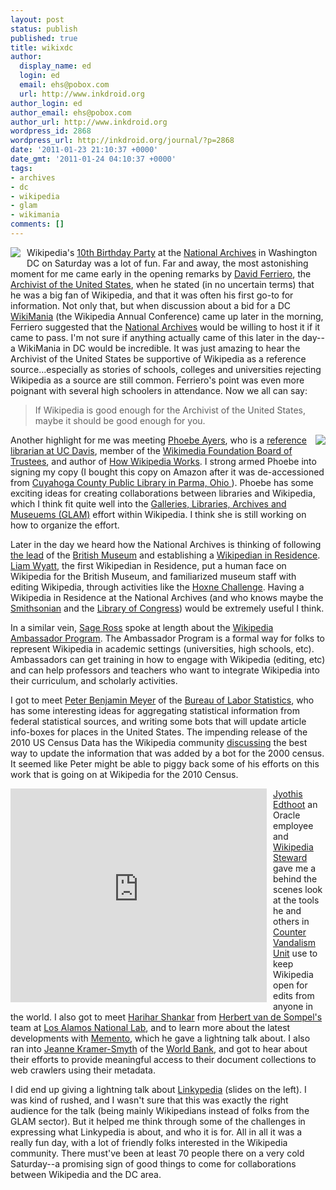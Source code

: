 ```yaml
---
layout: post
status: publish
published: true
title: wikixdc
author:
  display_name: ed
  login: ed
  email: ehs@pobox.com
  url: http://www.inkdroid.org
author_login: ed
author_email: ehs@pobox.com
author_url: http://www.inkdroid.org
wordpress_id: 2868
wordpress_url: http://inkdroid.org/journal/?p=2868
date: '2011-01-23 21:10:37 +0000'
date_gmt: '2011-01-24 04:10:37 +0000'
tags:
- archives
- dc
- wikipedia
- glam
- wikimania
comments: []
---
```

<p><a href="http://www.flickr.com/photos/inkdroid/5379054114/"><img src="http://inkdroid.org/images/wikipedia-cupcake.jpg" style="float: left; margin-right: 10px; margin-bottom: 10px;"/></a></p>
<p>Wikipedia's <a href="http://ten.wikipedia.org/wiki/Washington,_D.C">10th Birthday Party</a> at the <a href="http://archives.gov">National Archives</a> in Washington DC on Saturday was a lot of fun. Far and away, the most astonishing moment for me came early in the opening remarks by <a href="http://www.archives.gov/about/archivist/archivist-biography-ferriero.html">David Ferriero</a>, the <a href="http://en.wikipedia.org/wiki/Archivist_of_the_United_States">Archivist of the United States</a>, when he stated (in no uncertain terms) that he was a big fan of Wikipedia, and that it was often his first go-to for information. Not only that, but when discussion about a bid for a DC <a href="http://wikimediafoundation.org/wiki/Wikimania">WikiMania</a> (the Wikipedia Annual Conference) came up later in the morning, Ferriero suggested that the <a href="http://archives.gov">National Archives</a> would be willing to host it if it came to pass. I'm not sure if anything actually came of this later in the day--a WikiMania in DC would be incredible. It was just amazing to hear the Archivist of the United States be supportive of Wikipedia as a reference source...especially as stories of schools, colleges and universities rejecting Wikipedia as a source are still common. Ferriero's point was even more poignant with several high schoolers in attendance. Now we all can say: </p>
<blockquote><p>
If Wikipedia is good enough for the Archivist of the United States, maybe it should be good enough for you.
</p></blockquote>
<p><a href="http://www.flickr.com/photos/inkdroid/5383171812/in/photostream/"><img src="http://farm6.static.flickr.com/5124/5383171812_e49c06526e.jpg" style="float: right; margin-left: 10px; margin-bottom: 10px;"/></a></p>
<p>Another highlight for me was meeting <a href="http://phoebeayers.info/">Phoebe Ayers</a>, who is a <a href="http://people.lib.ucdavis.edu/~psayers/">reference librarian at UC Davis</a>, member of the <a href="http://wikimediafoundation.org/wiki/Board_of_Trustees">Wikimedia Foundation Board of Trustees</a>, and author of <a href="http://oreilly.com/catalog/9781593271763">How Wikipedia Works</a>. I strong armed Phoebe into signing my copy (I bought this copy on Amazon after it was de-accessioned from <a href="http://www.cuyahoga.lib.oh.us/">Cuyahoga County Public Library in Parma, Ohio </a>). Phoebe has some exciting ideas for creating collaborations between libraries and Wikipedia, which I think fit quite well into the <a href="http://en.m.wikipedia.org/wiki/Wikipedia:GLAM/">Galleries, Libraries, Archives and Museuems (GLAM)</a> effort within Wikipedia. I think she is still working on how to organize the effort.</p>
<p>Later in the day we heard how the National Archives is thinking of following <a href="http://www.nytimes.com/2010/06/05/arts/design/05wiki.html">the lead</a> of the <a href="http://www.britishmuseum.org/">British Museum</a> and establishing a <a href="http://twitter.com/#!/Sarah_Stierch/statuses/28846067348938754">Wikipedian in Residence</a>. <a href="http://www.wittylama.com/">Liam Wyatt</a>, the first Wikipedian in Residence, put a human face on Wikipedia for the British Museum, and familiarized museum staff with editing Wikipedia, through activities like the <a href="http://en.wikipedia.org/wiki/Wikipedia:GLAM/BM/Hoxne_challenge">Hoxne Challenge</a>. Having a Wikipedia in Residence at the National Archives (and who knows maybe the <a href="http://si.edu">Smithsonian</a> and the <a href="http://loc.gov">Library of Congress</a>) would be extremely useful I think.</p>
<p>In a similar vein, <a href="http://ragesoss.com/blog/">Sage Ross</a> spoke at length about the <a href="http://outreach.wikimedia.org/wiki/Wikipedia_Ambassador_Program">Wikipedia Ambassador Program</a>. The Ambassador Program is a formal way for folks to represent Wikipedia in academic settings (universities, high schools, etc). Ambassadors can get training in how to engage with Wikipedia (editing, etc) and can help professors and teachers who want to integrate Wikipedia into their curriculum, and scholarly activities.</p>
<p>I got to meet <a href="http://www.bls.gov/dpr/meyer.htm">Peter Benjamin Meyer</a> of the <a href="http://www.bls.gov">Bureau of Labor Statistics</a>, who has some interesting ideas for aggregating statistical information from federal statistical sources, and writing some bots that will update article info-boxes for places in the United States. The impending release of the 2010 US Census Data has the Wikipedia community <a href="http://en.wikipedia.org/wiki/Wikipedia_talk:2010_US_Census">discussing</a> the best way to update the information that was added by a bot for the 2000 census. It seemed like Peter might be able to piggy back some of his efforts on this work that is going on at Wikipedia for the 2010 Census.</p>
<p><iframe src="https://docs.google.com/present/embed?id=dv89m3d_497c98tp7g5" frameborder="0" width="410" height="342" style="float: left; margin-right: 10px;"></iframe></p>
<p><a href="http://en.wikipedia.org/wiki/User:Jyothis">Jyothis Edthoot</a> an Oracle employee and <a href="http://meta.wikimedia.org/wiki/Stewards">Wikipedia Steward</a> gave me a behind the scenes look at the tools he and others in <a href="http://en.wikipedia.org/wiki/Wikipedia:Counter-Vandalism_Unit">Counter Vandalism Unit</a> use to keep Wikipedia open for edits from anyone in the world. I also got to meet <a href="http://en.scientificcommons.org/harihar_shankar">Harihar Shankar</a> from <a href="http://public.lanl.gov/herbertv/home/">Herbert van de Sompel's</a> team at <a href="http://lanl.gov">Los Alamos National Lab</a>, and to learn more about the latest developments with <a href="http://www.mementoweb.org/">Memento</a>, which he gave a lightning talk about. I also ran into <a href="http://www.spellboundblog.com/">Jeanne Kramer-Smyth</a> of the <a href="http://www.worldbank.org/">World Bank</a>, and got to hear about their efforts to provide meaningful access to their document collections to web crawlers using their metadata.</p>
<p>I did end up giving a lightning talk about <a href="http://github.com/edsu/linkypedia">Linkypedia</a> (slides on the left). I was kind of rushed, and I wasn't sure that this was exactly the right audience for the talk (being mainly Wikipedians instead of folks from the GLAM sector). But it helped me think through some of the challenges in expressing what Linkypedia is about, and who it is for. All in all it was a really fun day, with a lot of friendly folks interested in the Wikipedia community. There must've been at least 70 people there on a very cold Saturday--a promising sign of good things to come for collaborations between Wikipedia and the DC area. </p>
